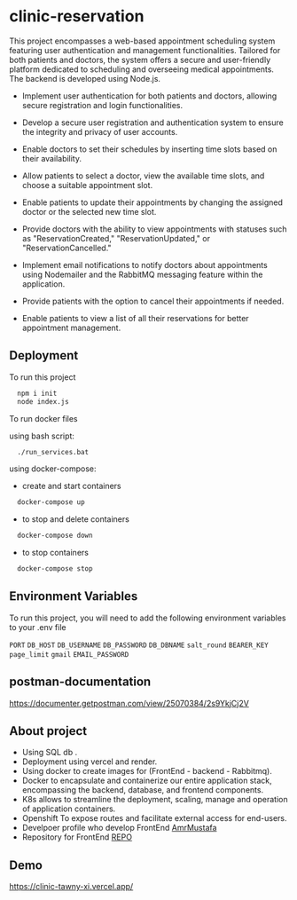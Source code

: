 # clinic-reservation


This project encompasses a web-based appointment scheduling system featuring user authentication and management functionalities. Tailored for both patients and doctors, the system offers a secure and user-friendly platform dedicated to scheduling and overseeing medical appointments. The backend is developed using Node.js.

- Implement user authentication for both patients and doctors, allowing secure registration and login functionalities.

- Develop a secure user registration and authentication system to ensure the integrity and privacy of user accounts.

-  Enable doctors to set their schedules by inserting time slots based on their availability. 

- Allow patients to select a doctor, view the available time slots, and choose a suitable appointment slot.

- Enable patients to update their appointments by changing the assigned doctor or the selected new time slot. 

- Provide doctors with the ability to view appointments with statuses such as "ReservationCreated," "ReservationUpdated," or "ReservationCancelled."

- Implement email notifications to notify doctors about appointments using Nodemailer and the RabbitMQ messaging feature within the application.

- Provide patients with the option to cancel their appointments if needed.

- Enable patients to view a list of all their reservations for better appointment management.
## Deployment

To run this project 

```bash
  npm i init
  node index.js
```

To run docker files

using bash script:
```bash
  ./run_services.bat
```
using docker-compose:

- create and start containers
```bash
  docker-compose up
```
- to stop and delete containers
```bash
  docker-compose down
```
- to stop containers 
```bash
  docker-compose stop
```

## Environment Variables

To run this project, you will need to add the following environment variables to your .env file

`PORT`
`DB_HOST`
`DB_USERNAME`
`DB_PASSWORD`
`DB_DBNAME`
`salt_round`
`BEARER_KEY`
`page_limit`
`gmail`
`EMAIL_PASSWORD`



## postman-documentation

https://documenter.getpostman.com/view/25070384/2s9YkjCj2V
## About project
 - Using SQL db .
 - Deployment using vercel and render.
 - Using docker to create images for (FrontEnd - backend - Rabbitmq).
 - Docker to encapsulate and containerize our entire application stack, 
   encompassing the backend, database, and frontend components.
 - K8s allows to streamline the deployment, scaling, manage and operation of 
   application containers.
 - Openshift To expose routes and facilitate external access for end-users.
 - Develpoer profile who develop FrontEnd [AmrMustafa ](https://github.com/amrmustafa02)
 - Repository  for FrontEnd [REPO](https://github.com/amrmustafa02/clinic?tab=readme-ov-file) 


## Demo

https://clinic-tawny-xi.vercel.app/
 
